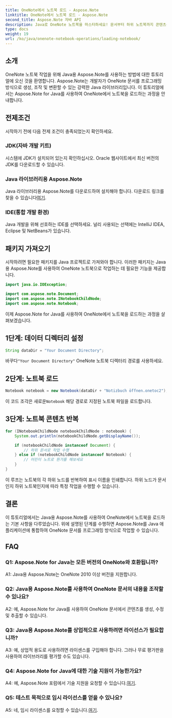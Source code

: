 ```yaml
---
title: OneNote에서 노트북 로드 - Aspose.Note
linktitle: OneNote에서 노트북 로드 - Aspose.Note
second_title: Aspose.Note 자바 API
description: Java로 OneNote 노트북을 마스터하세요! 문서부터 하위 노트북까지 콘텐츠를 로드, 탐색 및 처리하는 방법을 알아보세요. 쉬운 단계 및 코드가 포함되어 있습니다! #OneNote #Java #Aspose
type: docs
weight: 19
url: /ko/java/onenote-notebook-operations/loading-notebook/
---
```

## 소개

OneNote 노트북 작업을 위해 Java용 Aspose.Note를 사용하는 방법에 대한 튜토리얼에 오신 것을 환영합니다. Aspose.Note는 개발자가 OneNote 문서를 프로그래밍 방식으로 생성, 조작 및 변환할 수 있는 강력한 Java 라이브러리입니다. 이 튜토리얼에서는 Aspose.Note for Java를 사용하여 OneNote에서 노트북을 로드하는 과정을 안내합니다.

## 전제조건

시작하기 전에 다음 전제 조건이 충족되었는지 확인하세요.

### JDK(자바 개발 키트)

시스템에 JDK가 설치되어 있는지 확인하십시오. Oracle 웹사이트에서 최신 버전의 JDK를 다운로드할 수 있습니다.

### Java 라이브러리용 Aspose.Note

 Java 라이브러리용 Aspose.Note를 다운로드하여 설치해야 합니다. 다운로드 링크를 찾을 수 있습니다[여기](https://releases.aspose.com/note/java/).

### IDE(통합 개발 환경)

Java 개발을 위해 선호하는 IDE를 선택하세요. 널리 사용되는 선택에는 IntelliJ IDEA, Eclipse 및 NetBeans가 있습니다.

## 패키지 가져오기

시작하려면 필요한 패키지를 Java 프로젝트로 가져와야 합니다. 이러한 패키지는 Java용 Aspose.Note를 사용하여 OneNote 노트북으로 작업하는 데 필요한 기능을 제공합니다.

```java
import java.io.IOException;

import com.aspose.note.Document;
import com.aspose.note.INotebookChildNode;
import com.aspose.note.Notebook;
```

이제 Aspose.Note for Java를 사용하여 OneNote에서 노트북을 로드하는 과정을 살펴보겠습니다.

## 1단계: 데이터 디렉터리 설정

```java
String dataDir = "Your Document Directory";
```

 바꾸다`"Your Document Directory"` OneNote 노트북 디렉터리 경로를 사용하세요.

## 2단계: 노트북 로드

```java
Notebook notebook = new Notebook(dataDir + "Notizbuch öffnen.onetoc2");
```

 이 코드 조각은 새로운`Notebook` 해당 경로로 지정된 노트북 파일을 로드합니다.

## 3단계: 노트북 콘텐츠 반복

```java
for (INotebookChildNode notebookChildNode : notebook) {
    System.out.println(notebookChildNode.getDisplayName());

    if (notebookChildNode instanceof Document) {
        // 하위 문서로 작업 수행
    } else if (notebookChildNode instanceof Notebook) {
        // 어린이 노트로 뭔가를 해보세요
    }
}
```

이 루프는 노트북의 각 하위 노드를 반복하여 표시 이름을 인쇄합니다. 하위 노드가 문서인지 하위 노트북인지에 따라 특정 작업을 수행할 수 있습니다.

## 결론

이 튜토리얼에서는 Java용 Aspose.Note를 사용하여 OneNote에서 노트북을 로드하는 기본 사항을 다루었습니다. 위에 설명된 단계를 수행하면 Aspose.Note를 Java 애플리케이션에 통합하여 OneNote 문서를 프로그래밍 방식으로 작업할 수 있습니다.

## FAQ

### Q1: Aspose.Note for Java는 모든 버전의 OneNote와 호환됩니까?

A1: Java용 Aspose.Note는 OneNote 2010 이상 버전을 지원합니다.

### Q2: Java용 Aspose.Note를 사용하여 OneNote 문서의 내용을 조작할 수 있나요?

A2: 예, Aspose.Note for Java를 사용하여 OneNote 문서에서 콘텐츠를 생성, 수정 및 추출할 수 있습니다.

### Q3: Java용 Aspose.Note를 상업적으로 사용하려면 라이선스가 필요합니까?

A3: 예, 상업적 용도로 사용하려면 라이센스를 구입해야 합니다. 그러나 무료 평가판을 사용하여 라이브러리를 평가할 수도 있습니다.

### Q4: Aspose.Note for Java에 대한 기술 지원이 가능한가요?

 A4: 예, Aspose.Note 포럼에서 기술 지원을 요청할 수 있습니다.[여기](https://forum.aspose.com/c/note/28).

### Q5: 테스트 목적으로 임시 라이선스를 얻을 수 있나요?

 A5: 네, 임시 라이센스를 요청할 수 있습니다.[여기](https://purchase.aspose.com/temporary-license/).